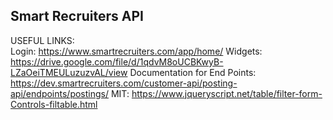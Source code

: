 <h2>Smart Recruiters API</h2>


USEFUL LINKS:</br>
Login: https://www.smartrecruiters.com/app/home/
Widgets: https://drive.google.com/file/d/1qdvM8oUCBKwyB-LZaOeiTMEULuzuzvAL/view
Documentation for End Points: https://dev.smartrecruiters.com/customer-api/posting-api/endpoints/postings/
MIT: https://www.jqueryscript.net/table/filter-form-Controls-filtable.html

